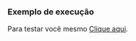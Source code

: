 ### Exemplo de execução

Para testar você mesmo [Clique aqui](https://kazuto-neves.github.io/Desafios-dio-js.io/Web-Html/arrayPares/index.html).